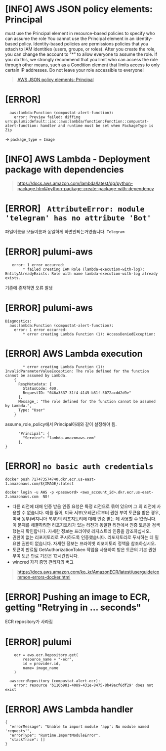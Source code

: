 # [INFO] AWS JSON policy elements: Principal
must use the Principal element in resource-based policies
to specify who can assume the role
You cannot use the Principal element in an identity-based policy. Identity-based policies are permissions policies that you attach to IAM identities (users, groups, or roles). 
After you create the role, you can change the account to "*" to allow everyone to assume the role. If you do this, we strongly recommend that you limit who can access the role through other means, such as a Condition element that limits access to only certain IP addresses. Do not leave your role accessible to everyone!


> [AWS JSON policy elements: Principal](https://docs.aws.amazon.com/IAM/latest/UserGuide/reference_policies_elements_principal.html)

# [ERROR]
```
  aws:lambda:Function (compustat-alert-function):
    error: Preview failed: diffing urn:pulumi:default::iac::aws:lambda/function:Function::compustat-alert-function: handler and runtime must be set when PackageType is Zip
```
-> `package_type = Image`

# [INFO] AWS Lambda - Deployment package with dependencies
> https://docs.aws.amazon.com/lambda/latest/dg/python-package.html#python-package-create-package-with-dependency

# [ERROR] ` AttributeError: module 'telegram' has no attribute 'Bot'`
파일이름을 모듈이름과 동일하게 하면안되는거였습니다. `Telegram`

# [ERROR] pulumi-aws
```
   error: 1 error occurred:
        * failed creating IAM Role (lambda-execution-with-log): EntityAlreadyExists: Role with name lambda-execution-with-log already exists.
```
기존에 존재하면 오류 발생

# [ERROR] pulumi-aws
```
Diagnostics:
  aws:lambda:Function (compustat-alert-function):
    error: 1 error occurred:
        * error creating Lambda Function (1): AccessDeniedException:
```

# [ERROR] AWS Lambda execution
```
        * error creating Lambda Function (1): InvalidParameterValueException: The role defined for the function cannot be assumed by Lambda.
    {
      RespMetadata: {
        StatusCode: 400,
        RequestID: "046a3337-31f4-4145-b81f-5072acdd2d9e"
      },
      Message_: "The role defined for the function cannot be assumed by Lambda.",
      Type: "User"
    }
```
assume_role_policy에서 Principal아래와 같이 설정해야 됨.
```
      "Principal": {
        "Service": "lambda.amazonaws.com"
      },
}
```

# [ERROR] `no basic auth credentials`
```
docker push 717473574740.dkr.ecr.us-east-1.amazonaws.com/${IMAGE}:latest
```
```
docker login -u AWS -p <password> <aws_account_id>.dkr.ecr.us-east-2.amazonaws.com  NO!
```
- 다른 리전에 대해 인증 받음
인증 요청은 특정 리전으로 묶여 있으며 그 외 리전에 사용할 수 없습니다. 예를 들어, 미국 서부(오레곤)로부터 권한 부여 토큰을 받은 경우, 미국 동부(버지니아 북부)의 리포지토리에 대해 인증 받는 데 사용할 수 없습니다. 이 문제를 해결하려면 리포지토리가 있는 리전과 동일한 리전에서 인증 토큰을 검색했는지 확인합니다. 자세한 정보는 프라이빗 레지스트리 인증을 참조하십시오.
- 권한이 없는 리포지토리로 푸시하도록 인증했습니다.
리포지토리로 푸시하는 데 필요한 권한이 없습니다. 자세한 정보는 프라이빗 리포지토리 정책을 참조하십시오.
- 토큰이 만료됨
GetAuthorizationToken 작업을 사용하여 받은 토큰의 기본 권한 부여 토큰 만료 기간은 12시간입니다.
- wincred 자격 증명 관리자의 버그

> https://docs.aws.amazon.com/ko_kr/AmazonECR/latest/userguide/common-errors-docker.html

# [ERROR] Pushing an image to ECR, getting "Retrying in ... seconds"
ECR repository가 사라짐

# [ERROR] pulumi
```
    ecr = aws.ecr.Repository.get(
        resource_name + "-ecr",
        id = provider.id,
        name= image_name
    )
```
```
  aws:ecr:Repository (compustat-alert-ecr):
    error: resource 'b110b981-4089-431e-8475-8b49acf6df29' does not exist
```

# [ERROR] AWS Lambda handler
```
{
  "errorMessage": "Unable to import module 'app': No module named 'requests'",
  "errorType": "Runtime.ImportModuleError",
  "stackTrace": []
}
```
